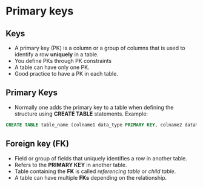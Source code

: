 # Primary keys

## Keys
- A primary key (PK) is a column or a group of columns that is used to identify a row **uniquely** in 
a table.
- You define PKs through PK constraints
- A table can have only one PK.
- Good practice to have a PK in each table.

## Primary Keys
- Normally one adds the primary key to a table when defining the structure using **CREATE TABLE**
statements. Example:
```sql
CREATE TABLE table_name (colname1 data_type PRIMARY KEY, colname2 datatype, ...);
```

## Foreign key (FK)
- Field or group of fields that uniquely identifies a row in another table.
- Refers to the **PRIMARY KEY** in another table.
- Table containing the **FK** is called *referencing table* or *child table*.
- A table can have multiple **FKs** depending on the relationship.
